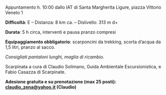 Appuntamento h. 10:00 dallo IAT di Santa Margherita Ligure, piazza Vittorio Veneto 1


**Difficoltà**: E – Distanza: 8 km ca. – Dislivello: 313 m d+

**Durata**: 5 h circa, interventi e pausa pranzo compresi

**Equipaggiamento obbligatorio**: scarponcini da trekking, scorta d’acqua da 1,5 litri, pranzo al sacco.

_Consigliati pantaloni lunghi, maglia di ricambio_. 

Scarpinata a cura di Claudio Solimano, Guida Ambientale Escursionistica, e Fabio Casazza di Scarpinate.


**Adesione gratuita e su prenotazione (max 25 posti): claudio_zena@yahoo.it (Claudio)**
